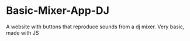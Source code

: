 # Basic-Mixer-App-DJ
A website with buttons that reproduce sounds from a dj mixer. Very basic, made with JS
